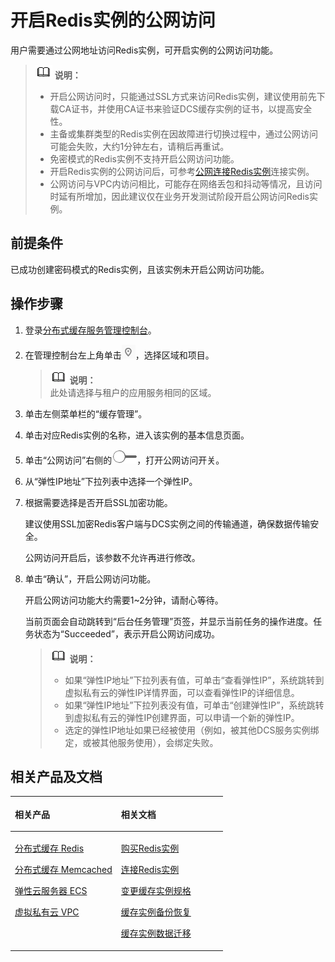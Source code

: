 # 开启Redis实例的公网访问<a name="ZH-CN_TOPIC_0144197373"></a>

用户需要通过公网地址访问Redis实例，可开启实例的公网访问功能。

>![](public_sys-resources/icon-note.gif) **说明：**   
>-   开启公网访问时，只能通过SSL方式来访问Redis实例，建议使用前先下载CA证书，并使用CA证书来验证DCS缓存实例的证书，以提高安全性。  
>-   主备或集群类型的Redis实例在因故障进行切换过程中，通过公网访问可能会失败，大约1分钟左右，请稍后再重试。  
>-   免密模式的Redis实例不支持开启公网访问功能。  
>-   开启Redis实例的公网访问后，可参考[公网连接Redis实例](公网连接Redis实例.md#ZH-CN_TOPIC_0144197309)连接实例。  
>-   公网访问与VPC内访问相比，可能存在网络丢包和抖动等情况，且访问时延有所增加，因此建议仅在业务开发测试阶段开启公网访问Redis实例。  

## 前提条件<a name="zh-cn_topic_0101855285_section34216874"></a>

已成功创建密码模式的Redis实例，且该实例未开启公网访问功能。

## 操作步骤<a name="zh-cn_topic_0101855285_section194222417283"></a>

1.  登录[分布式缓存服务管理控制台](https://console.huaweicloud.com/dcs)。
2.  在管理控制台左上角单击![](figures/icon-region.png)，选择区域和项目。

    >![](public_sys-resources/icon-note.gif) **说明：**   
    >此处请选择与租户的应用服务相同的区域。  

3.  单击左侧菜单栏的“缓存管理”。
4.  单击对应Redis实例的名称，进入该实例的基本信息页面。
5.  单击“公网访问”右侧的![](figures/icon-publicnetwork.png)，打开公网访问开关。
6.  从“弹性IP地址”下拉列表中选择一个弹性IP。
7.  根据需要选择是否开启SSL加密功能。

    建议使用SSL加密Redis客户端与DCS实例之间的传输通道，确保数据传输安全。

    公网访问开启后，该参数不允许再进行修改。

8.  单击“确认”，开启公网访问功能。

    开启公网访问功能大约需要1~2分钟，请耐心等待。

    当前页面会自动跳转到“后台任务管理”页签，并显示当前任务的操作进度。任务状态为“Succeeded”，表示开启公网访问成功。

    >![](public_sys-resources/icon-note.gif) **说明：**   
    >-   如果“弹性IP地址”下拉列表有值，可单击“查看弹性IP”，系统跳转到虚拟私有云的弹性IP详情界面，可以查看弹性IP的详细信息。  
    >-   如果“弹性IP地址”下拉列表没有值，可单击“创建弹性IP”，系统跳转到虚拟私有云的弹性IP创建界面，可以申请一个新的弹性IP。  
    >-   选定的弹性IP地址如果已经被使用（例如，被其他DCS服务实例绑定，或被其他服务使用），会绑定失败。  


## 相关产品及文档<a name="zh-cn_topic_0101855285_section152613113129"></a>

<a name="zh-cn_topic_0101855285_zh-cn_topic_0046844820_table1073594361220"></a>
<table><thead align="left"><tr id="zh-cn_topic_0101855285_zh-cn_topic_0046844820_row197372430123"><th class="cellrowborder" valign="top" width="50%" id="mcps1.1.3.1.1"><p id="zh-cn_topic_0101855285_zh-cn_topic_0046844820_p4737243111216"><a name="zh-cn_topic_0101855285_zh-cn_topic_0046844820_p4737243111216"></a><a name="zh-cn_topic_0101855285_zh-cn_topic_0046844820_p4737243111216"></a>相关产品</p>
</th>
<th class="cellrowborder" valign="top" width="50%" id="mcps1.1.3.1.2"><p id="zh-cn_topic_0101855285_zh-cn_topic_0046844820_p18737144301214"><a name="zh-cn_topic_0101855285_zh-cn_topic_0046844820_p18737144301214"></a><a name="zh-cn_topic_0101855285_zh-cn_topic_0046844820_p18737144301214"></a>相关文档</p>
</th>
</tr>
</thead>
<tbody><tr id="zh-cn_topic_0101855285_zh-cn_topic_0046844820_row17371443131210"><td class="cellrowborder" valign="top" width="50%" headers="mcps1.1.3.1.1 "><p id="zh-cn_topic_0101855285_zh-cn_topic_0046844820_p13372054101419"><a name="zh-cn_topic_0101855285_zh-cn_topic_0046844820_p13372054101419"></a><a name="zh-cn_topic_0101855285_zh-cn_topic_0046844820_p13372054101419"></a><a href="https://www.huaweicloud.com/product/dcs.html?infodocbz" target="_blank" rel="noopener noreferrer">分布式缓存 Redis</a></p>
<p id="zh-cn_topic_0101855285_zh-cn_topic_0046844820_p19548105714519"><a name="zh-cn_topic_0101855285_zh-cn_topic_0046844820_p19548105714519"></a><a name="zh-cn_topic_0101855285_zh-cn_topic_0046844820_p19548105714519"></a><a href="https://www.huaweicloud.com/product/dcsmem.html?infodocbz" target="_blank" rel="noopener noreferrer">分布式缓存 Memcached</a></p>
<p id="zh-cn_topic_0101855285_zh-cn_topic_0046844820_p8862161219564"><a name="zh-cn_topic_0101855285_zh-cn_topic_0046844820_p8862161219564"></a><a name="zh-cn_topic_0101855285_zh-cn_topic_0046844820_p8862161219564"></a><a href="https://www.huaweicloud.com/product/ecs.html?infodocbz" target="_blank" rel="noopener noreferrer">弹性云服务器 ECS</a></p>
<p id="zh-cn_topic_0101855285_zh-cn_topic_0046844820_p841193941416"><a name="zh-cn_topic_0101855285_zh-cn_topic_0046844820_p841193941416"></a><a name="zh-cn_topic_0101855285_zh-cn_topic_0046844820_p841193941416"></a><a href="http://www.huaweicloud.com/product/vpc.html?infodocbz" target="_blank" rel="noopener noreferrer">虚拟私有云 VPC</a></p>
</td>
<td class="cellrowborder" valign="top" width="50%" headers="mcps1.1.3.1.2 "><p id="zh-cn_topic_0101855285_zh-cn_topic_0046844820_p1381695711471"><a name="zh-cn_topic_0101855285_zh-cn_topic_0046844820_p1381695711471"></a><a name="zh-cn_topic_0101855285_zh-cn_topic_0046844820_p1381695711471"></a><a href="https://support.huaweicloud.com/usermanual-dcs/dcs-zh-ug-180315001.html?infodocbz" target="_blank" rel="noopener noreferrer">购买Redis实例</a></p>
<p id="zh-cn_topic_0101855285_zh-cn_topic_0046844820_p682916370595"><a name="zh-cn_topic_0101855285_zh-cn_topic_0046844820_p682916370595"></a><a name="zh-cn_topic_0101855285_zh-cn_topic_0046844820_p682916370595"></a><a href="https://support.huaweicloud.com/usermanual-dcs/zh-cn_topic_0082114847.html?infodocbz" target="_blank" rel="noopener noreferrer">连接Redis实例</a></p>
<p id="zh-cn_topic_0101855285_zh-cn_topic_0046844820_p16726748155912"><a name="zh-cn_topic_0101855285_zh-cn_topic_0046844820_p16726748155912"></a><a name="zh-cn_topic_0101855285_zh-cn_topic_0046844820_p16726748155912"></a><a href="https://support.huaweicloud.com/usermanual-dcs/zh-cn_topic_0061845451.html?infodocbz" target="_blank" rel="noopener noreferrer">变更缓存实例规格</a></p>
<p id="zh-cn_topic_0101855285_zh-cn_topic_0046844820_p12250886517"><a name="zh-cn_topic_0101855285_zh-cn_topic_0046844820_p12250886517"></a><a name="zh-cn_topic_0101855285_zh-cn_topic_0046844820_p12250886517"></a><a href="https://support.huaweicloud.com/usermanual-dcs/zh-cn_topic_0079545637.html?infodocbz" target="_blank" rel="noopener noreferrer">缓存实例备份恢复</a></p>
<p id="zh-cn_topic_0101855285_zh-cn_topic_0046844820_p143616360517"><a name="zh-cn_topic_0101855285_zh-cn_topic_0046844820_p143616360517"></a><a name="zh-cn_topic_0101855285_zh-cn_topic_0046844820_p143616360517"></a><a href="https://support.huaweicloud.com/migration-dcs/zh-cn_topic_0078784423.html?infodocbz" target="_blank" rel="noopener noreferrer">缓存实例数据迁移</a></p>
</td>
</tr>
</tbody>
</table>

